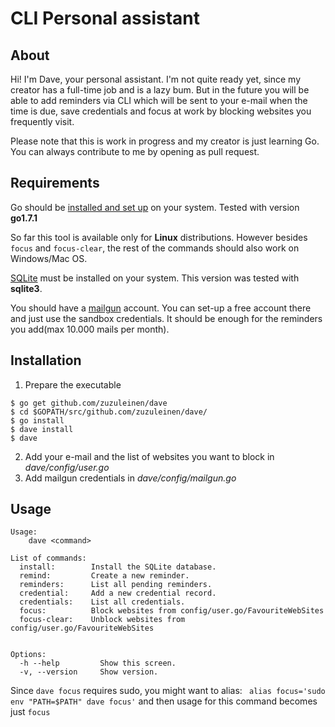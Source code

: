 # CLI Personal assistant

## About
Hi! I'm Dave, your personal assistant. I'm not quite ready yet, since my creator has a full-time job and is a lazy bum. But in the future
you will be able to add reminders via CLI which will be sent to your e-mail when the time is due, save credentials and focus at work by blocking websites you frequently visit.

Please note that this is work in progress and my creator is just learning Go. You can always contribute to me by opening as pull request.

## Requirements

Go should be [installed and set up](https://golang.org/doc/install) on your system. Tested with version **go1.7.1**

So far this tool is available only for **Linux** distributions. However besides `focus` and `focus-clear`, the rest of the commands should also work on Windows/Mac OS.

[SQLite](https://sqlite.org/) must be installed on your system. This version was tested with **sqlite3**.

You should have a [mailgun](http://www.mailgun.com/) account. You can set-up a free account there and just use the sandbox credentials. It should be enough for the reminders you add(max 10.000 mails per month).

## Installation

1. Prepare the executable 

```shell
$ go get github.com/zuzuleinen/dave
$ cd $GOPATH/src/github.com/zuzuleinen/dave/
$ go install
$ dave install
$ dave
```
2. Add your e-mail and the list of websites you want to block in *dave/config/user.go*
2. Add mailgun credentials in *dave/config/mailgun.go*





## Usage

```shell
Usage:
    dave <command>

List of commands:
  install:        Install the SQLite database.
  remind:         Create a new reminder.
  reminders:      List all pending reminders.
  credential:     Add a new credential record.
  credentials:    List all credentials.
  focus:          Block websites from config/user.go/FavouriteWebSites
  focus-clear:    Unblock websites from config/user.go/FavouriteWebSites


Options:
  -h --help         Show this screen.
  -v, --version     Show version.
```
Since `dave focus` requires sudo, you might want to alias: ` alias focus='sudo env "PATH=$PATH" dave focus'` and then usage for this command becomes just `focus`
